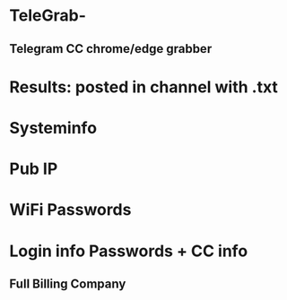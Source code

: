 # TeleGrab-

Telegram CC chrome/edge grabber
-
Results: posted in channel with .txt
=
Systeminfo
=
Pub  IP
=
WiFi Passwords
=
Login info Passwords
+
CC info
=
Full Billing Company
-
